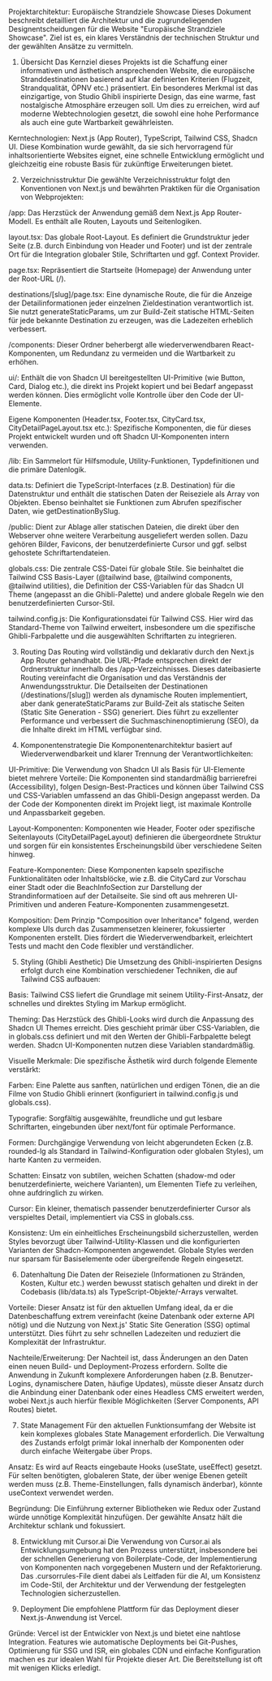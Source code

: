 Projektarchitektur: Europäische Strandziele Showcase
Dieses Dokument beschreibt detailliert die Architektur und die zugrundeliegenden Designentscheidungen für die Website "Europäische Strandziele Showcase". Ziel ist es, ein klares Verständnis der technischen Struktur und der gewählten Ansätze zu vermitteln.

1. Übersicht
Das Kernziel dieses Projekts ist die Schaffung einer informativen und ästhetisch ansprechenden Website, die europäische Stranddestinationen basierend auf klar definierten Kriterien (Flugzeit, Strandqualität, ÖPNV etc.) präsentiert. Ein besonderes Merkmal ist das einzigartige, von Studio Ghibli inspirierte Design, das eine warme, fast nostalgische Atmosphäre erzeugen soll. Um dies zu erreichen, wird auf moderne Webtechnologien gesetzt, die sowohl eine hohe Performance als auch eine gute Wartbarkeit gewährleisten.

Kerntechnologien: Next.js (App Router), TypeScript, Tailwind CSS, Shadcn UI. Diese Kombination wurde gewählt, da sie sich hervorragend für inhaltsorientierte Websites eignet, eine schnelle Entwicklung ermöglicht und gleichzeitig eine robuste Basis für zukünftige Erweiterungen bietet.

2. Verzeichnisstruktur
Die gewählte Verzeichnisstruktur folgt den Konventionen von Next.js und bewährten Praktiken für die Organisation von Webprojekten:

/app: Das Herzstück der Anwendung gemäß dem Next.js App Router-Modell. Es enthält alle Routen, Layouts und Seitenlogiken.

layout.tsx: Das globale Root-Layout. Es definiert die Grundstruktur jeder Seite (z.B. durch Einbindung von Header und Footer) und ist der zentrale Ort für die Integration globaler Stile, Schriftarten und ggf. Context Provider.

page.tsx: Repräsentiert die Startseite (Homepage) der Anwendung unter der Root-URL (/).

destinations/[slug]/page.tsx: Eine dynamische Route, die für die Anzeige der Detailinformationen jeder einzelnen Zieldestination verantwortlich ist. Sie nutzt generateStaticParams, um zur Build-Zeit statische HTML-Seiten für jede bekannte Destination zu erzeugen, was die Ladezeiten erheblich verbessert.

/components: Dieser Ordner beherbergt alle wiederverwendbaren React-Komponenten, um Redundanz zu vermeiden und die Wartbarkeit zu erhöhen.

ui/: Enthält die von Shadcn UI bereitgestellten UI-Primitive (wie Button, Card, Dialog etc.), die direkt ins Projekt kopiert und bei Bedarf angepasst werden können. Dies ermöglicht volle Kontrolle über den Code der UI-Elemente.

Eigene Komponenten (Header.tsx, Footer.tsx, CityCard.tsx, CityDetailPageLayout.tsx etc.): Spezifische Komponenten, die für dieses Projekt entwickelt wurden und oft Shadcn UI-Komponenten intern verwenden.

/lib: Ein Sammelort für Hilfsmodule, Utility-Funktionen, Typdefinitionen und die primäre Datenlogik.

data.ts: Definiert die TypeScript-Interfaces (z.B. Destination) für die Datenstruktur und enthält die statischen Daten der Reiseziele als Array von Objekten. Ebenso beinhaltet sie Funktionen zum Abrufen spezifischer Daten, wie getDestinationBySlug.

/public: Dient zur Ablage aller statischen Dateien, die direkt über den Webserver ohne weitere Verarbeitung ausgeliefert werden sollen. Dazu gehören Bilder, Favicons, der benutzerdefinierte Cursor und ggf. selbst gehostete Schriftartendateien.

globals.css: Die zentrale CSS-Datei für globale Stile. Sie beinhaltet die Tailwind CSS Basis-Layer (@tailwind base, @tailwind components, @tailwind utilities), die Definition der CSS-Variablen für das Shadcn UI Theme (angepasst an die Ghibli-Palette) und andere globale Regeln wie den benutzerdefinierten Cursor-Stil.

tailwind.config.js: Die Konfigurationsdatei für Tailwind CSS. Hier wird das Standard-Theme von Tailwind erweitert, insbesondere um die spezifische Ghibli-Farbpalette und die ausgewählten Schriftarten zu integrieren.

3. Routing
Das Routing wird vollständig und deklarativ durch den Next.js App Router gehandhabt. Die URL-Pfade entsprechen direkt der Ordnerstruktur innerhalb des /app-Verzeichnisses. Dieses dateibasierte Routing vereinfacht die Organisation und das Verständnis der Anwendungsstruktur. Die Detailseiten der Destinationen (/destinations/[slug]) werden als dynamische Routen implementiert, aber dank generateStaticParams zur Build-Zeit als statische Seiten (Static Site Generation - SSG) generiert. Dies führt zu exzellenter Performance und verbessert die Suchmaschinenoptimierung (SEO), da die Inhalte direkt im HTML verfügbar sind.

4. Komponentenstrategie
Die Komponentenarchitektur basiert auf Wiederverwendbarkeit und klarer Trennung der Verantwortlichkeiten:

UI-Primitive: Die Verwendung von Shadcn UI als Basis für UI-Elemente bietet mehrere Vorteile: Die Komponenten sind standardmäßig barrierefrei (Accessibility), folgen Design-Best-Practices und können über Tailwind CSS und CSS-Variablen umfassend an das Ghibli-Design angepasst werden. Da der Code der Komponenten direkt im Projekt liegt, ist maximale Kontrolle und Anpassbarkeit gegeben.

Layout-Komponenten: Komponenten wie Header, Footer oder spezifische Seitenlayouts (CityDetailPageLayout) definieren die übergeordnete Struktur und sorgen für ein konsistentes Erscheinungsbild über verschiedene Seiten hinweg.

Feature-Komponenten: Diese Komponenten kapseln spezifische Funktionalitäten oder Inhaltsblöcke, wie z.B. die CityCard zur Vorschau einer Stadt oder die BeachInfoSection zur Darstellung der Strandinformatioen auf der Detailseite. Sie sind oft aus mehreren UI-Primitiven und anderen Feature-Komponenten zusammengesetzt.

Komposition: Dem Prinzip "Composition over Inheritance" folgend, werden komplexe UIs durch das Zusammensetzen kleinerer, fokussierter Komponenten erstellt. Dies fördert die Wiederverwendbarkeit, erleichtert Tests und macht den Code flexibler und verständlicher.

5. Styling (Ghibli Aesthetic)
Die Umsetzung des Ghibli-inspirierten Designs erfolgt durch eine Kombination verschiedener Techniken, die auf Tailwind CSS aufbauen:

Basis: Tailwind CSS liefert die Grundlage mit seinem Utility-First-Ansatz, der schnelles und direktes Styling im Markup ermöglicht.

Theming: Das Herzstück des Ghibli-Looks wird durch die Anpassung des Shadcn UI Themes erreicht. Dies geschieht primär über CSS-Variablen, die in globals.css definiert und mit den Werten der Ghibli-Farbpalette belegt werden. Shadcn UI-Komponenten nutzen diese Variablen standardmäßig.

Visuelle Merkmale: Die spezifische Ästhetik wird durch folgende Elemente verstärkt:

Farben: Eine Palette aus sanften, natürlichen und erdigen Tönen, die an die Filme von Studio Ghibli erinnert (konfiguriert in tailwind.config.js und globals.css).

Typografie: Sorgfältig ausgewählte, freundliche und gut lesbare Schriftarten, eingebunden über next/font für optimale Performance.

Formen: Durchgängige Verwendung von leicht abgerundeten Ecken (z.B. rounded-lg als Standard in Tailwind-Konfiguration oder globalen Styles), um harte Kanten zu vermeiden.

Schatten: Einsatz von subtilen, weichen Schatten (shadow-md oder benutzerdefinierte, weichere Varianten), um Elementen Tiefe zu verleihen, ohne aufdringlich zu wirken.

Cursor: Ein kleiner, thematisch passender benutzerdefinierter Cursor als verspieltes Detail, implementiert via CSS in globals.css.

Konsistenz: Um ein einheitliches Erscheinungsbild sicherzustellen, werden Styles bevorzugt über Tailwind-Utility-Klassen und die konfigurierten Varianten der Shadcn-Komponenten angewendet. Globale Styles werden nur sparsam für Basiselemente oder übergreifende Regeln eingesetzt.

6. Datenhaltung
Die Daten der Reiseziele (Informationen zu Stränden, Kosten, Kultur etc.) werden bewusst statisch gehalten und direkt in der Codebasis (lib/data.ts) als TypeScript-Objekte/-Arrays verwaltet.

Vorteile: Dieser Ansatz ist für den aktuellen Umfang ideal, da er die Datenbeschaffung extrem vereinfacht (keine Datenbank oder externe API nötig) und die Nutzung von Next.js' Static Site Generation (SSG) optimal unterstützt. Dies führt zu sehr schnellen Ladezeiten und reduziert die Komplexität der Infrastruktur.

Nachteile/Erweiterung: Der Nachteil ist, dass Änderungen an den Daten einen neuen Build- und Deployment-Prozess erfordern. Sollte die Anwendung in Zukunft komplexere Anforderungen haben (z.B. Benutzer-Logins, dynamischere Daten, häufige Updates), müsste dieser Ansatz durch die Anbindung einer Datenbank oder eines Headless CMS erweitert werden, wobei Next.js auch hierfür flexible Möglichkeiten (Server Components, API Routes) bietet.

7. State Management
Für den aktuellen Funktionsumfang der Website ist kein komplexes globales State Management erforderlich. Die Verwaltung des Zustands erfolgt primär lokal innerhalb der Komponenten oder durch einfache Weitergabe über Props.

Ansatz: Es wird auf Reacts eingebaute Hooks (useState, useEffect) gesetzt. Für selten benötigten, globaleren State, der über wenige Ebenen geteilt werden muss (z.B. Theme-Einstellungen, falls dynamisch änderbar), könnte useContext verwendet werden.

Begründung: Die Einführung externer Bibliotheken wie Redux oder Zustand würde unnötige Komplexität hinzufügen. Der gewählte Ansatz hält die Architektur schlank und fokussiert.

8. Entwicklung mit Cursor.ai
Die Verwendung von Cursor.ai als Entwicklungsumgebung hat den Prozess unterstützt, insbesondere bei der schnellen Generierung von Boilerplate-Code, der Implementierung von Komponenten nach vorgegebenen Mustern und der Refaktorierung. Das .cursorrules-File dient dabei als Leitfaden für die AI, um Konsistenz im Code-Stil, der Architektur und der Verwendung der festgelegten Technologien sicherzustellen.

9. Deployment
Die empfohlene Plattform für das Deployment dieser Next.js-Anwendung ist Vercel.

Gründe: Vercel ist der Entwickler von Next.js und bietet eine nahtlose Integration. Features wie automatische Deployments bei Git-Pushes, Optimierung für SSG und ISR, ein globales CDN und einfache Konfiguration machen es zur idealen Wahl für Projekte dieser Art. Die Bereitstellung ist oft mit wenigen Klicks erledigt.